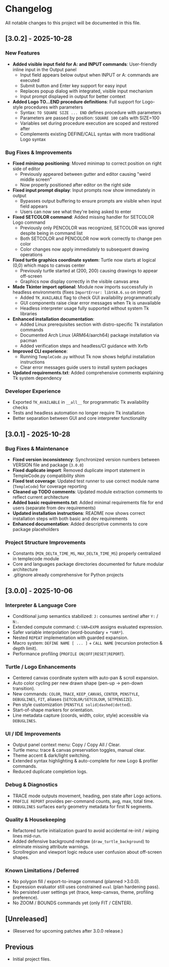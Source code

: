 # Changelog

All notable changes to this project will be documented in this file.

## [3.0.2] - 2025-10-28

### New Features

- **Added visible input field for A: and INPUT commands**: User-friendly inline input in the Output panel
  - Input field appears below output when INPUT or A: commands are executed
  - Submit button and Enter key support for easy input
  - Replaces popup dialog with integrated, visible input mechanism
  - Input prompt displayed in output for better context
- **Added Logo TO...END procedure definitions**: Full support for Logo-style procedures with parameters
  - Syntax: `TO SQUARE SIZE ... END` defines procedure with parameters
  - Parameters are passed by position: `SQUARE 100` calls with SIZE=100
  - Variables set during procedure execution are scoped and restored after
  - Complements existing DEFINE/CALL syntax with more traditional Logo syntax

### Bug Fixes & Improvements

- **Fixed minimap positioning**: Moved minimap to correct position on right side of editor
  - Previously appeared between gutter and editor causing "weird middle screen"
  - Now properly positioned after editor on the right side
- **Fixed input prompt display**: Input prompts now show immediately in output
  - Bypasses output buffering to ensure prompts are visible when input field appears
  - Users can now see what they're being asked to enter
- **Fixed SETCOLOR command**: Added missing handler for SETCOLOR Logo command
  - Previously only PENCOLOR was recognized, SETCOLOR was ignored despite being in command list
  - Both SETCOLOR and PENCOLOR now work correctly to change pen color
  - Color changes now apply immediately to subsequent drawing operations
- **Fixed turtle graphics coordinate system**: Turtle now starts at logical (0,0) which maps to canvas center
  - Previously turtle started at (200, 200) causing drawings to appear off-screen
  - Graphics now display correctly in the visible canvas area
- **Made Tkinter import optional**: Module now imports successfully in headless environments (fixes `ImportError: libtk8.6.so` on import)
  - Added `TK_AVAILABLE` flag to check GUI availability programmatically
  - GUI components raise clear error messages when Tk is unavailable
  - Headless interpreter usage fully supported without system Tk libraries
- **Enhanced installation documentation**:
  - Added Linux prerequisites section with distro-specific Tk installation commands
  - Documented Arch Linux (ARM64/aarch64) package installation via pacman
  - Added verification steps and headless/CI guidance with Xvfb
- **Improved CLI experience**:
  - Running `TempleCode.py` without Tk now shows helpful installation instructions
  - Clear error messages guide users to install system packages
- **Updated requirements.txt**: Added comprehensive comments explaining Tk system dependency

### Developer Experience

- Exported `TK_AVAILABLE` in `__all__` for programmatic Tk availability checks
- Tests and headless automation no longer require Tk installation
- Better separation between GUI and core interpreter functionality

## [3.0.1] - 2025-10-28

### Bug Fixes & Maintenance

- **Fixed version inconsistency**: Synchronized version numbers between VERSION file and package (`3.0.0`)
- **Fixed duplicate import**: Removed duplicate import statement in TempleCode.py compatibility shim
- **Fixed test coverage**: Updated test runner to use correct module name (`TempleCode`) for coverage reporting
- **Cleaned up TODO comments**: Updated module extraction comments to reflect current architecture
- **Added basic requirements.txt**: Added minimal requirements file for end users (separate from dev requirements)
- **Updated installation instructions**: README now shows correct installation steps with both basic and dev requirements
- **Enhanced documentation**: Added descriptive comments to core package placeholders

### Project Structure Improvements

- Constants (`MIN_DELTA_TIME_MS`, `MAX_DELTA_TIME_MS`) properly centralized in templecode module
- Core and languages package directories documented for future modular architecture
- .gitignore already comprehensive for Python projects

## [3.0.0] - 2025-10-06

### Interpreter & Language Core

- Conditional jump semantics stabilized: `J:` consumes sentinel after `Y:` / `N:`.
- Extended compute command: `C:VAR=EXPR` assigns evaluated expression.
- Safer variable interpolation (word-boundary + `*VAR*`).
- Nested `REPEAT` implementation with guarded expansion.
- Macro system: `DEFINE NAME [ ... ]` + `CALL NAME` (recursion protection & depth limit).
- Performance profiling (`PROFILE ON|OFF|RESET|REPORT`).

### Turtle / Logo Enhancements

- Centered canvas coordinate system with auto-pan & scroll expansion.
- Auto color cycling per new drawn shape (pen-up → pen-down transition).
- New commands: `COLOR`, `TRACE`, `KEEP_CANVAS`, `CENTER`, `PENSTYLE`, `DEBUGLINES`, `FIT`, aliases (`SETCOLOR/SETCOLOUR`, `SETPENSIZE`).
- Pen style customization (`PENSTYLE solid|dashed|dotted`).
- Start-of-shape markers for orientation.
- Line metadata capture (coords, width, color, style) accessible via `DEBUGLINES`.

### UI / IDE Improvements

- Output panel context menu: Copy / Copy All / Clear.
- Turtle menu: trace & canvas preservation toggles, manual clear.
- Theme accent & dark/light switching.
- Extended syntax highlighting & auto-complete for new Logo & profiler commands.
- Reduced duplicate completion logs.

### Debug & Diagnostics

- TRACE mode outputs movement, heading, pen state after Logo actions.
- `PROFILE REPORT` provides per-command counts, avg, max, total time.
- `DEBUGLINES` surfaces early geometry metadata for first N segments.

### Quality & Housekeeping

- Refactored turtle initialization guard to avoid accidental re-init / wiping lines mid-run.
- Added defensive background redraw (`draw_turtle_background`) to eliminate missing attribute warnings.
- Scrollregion and viewport logic reduce user confusion about off-screen shapes.

### Known Limitations / Deferred

- No polygon fill / export-to-image command (planned >3.0.0).
- Expression evaluator still uses constrained `eval` (plan hardening pass).
- No persisted user settings yet (trace, keep-canvas, theme, profiling preference).
- No ZOOM / BOUNDS commands yet (only FIT / CENTER).

## [Unreleased]

- (Reserved for upcoming patches after 3.0.0 release.)

## Previous

- Initial project files.
